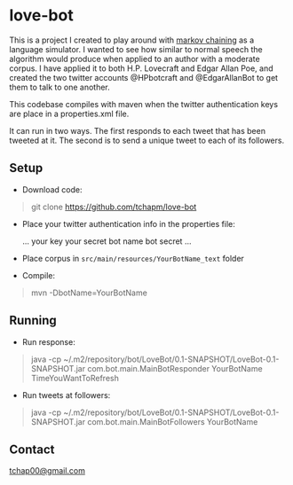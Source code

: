 love-bot
========

This is a project I created to play around with [markov chaining](https://en.wikipedia.org/wiki/Markov_chain) as a language simulator. I wanted to see how similar to normal speech the algorithm would produce when applied to an author with a moderate corpus. I have applied it to both H.P. Lovecraft and Edgar Allan Poe, and created the two twitter accounts @HPbotcraft and @EdgarAllanBot to get them to talk to one another.

This codebase compiles with maven when the twitter authentication keys are place in a properties.xml file. 

It can run in two ways. The first responds to each tweet that has been tweeted at it. The second is to send a unique tweet to each of its followers.

Setup
-----

* Download code: 
> git clone https://github.com/tchapm/love-bot

* Place your twitter authentication info in the properties file:
				
    ...
    <entry key="oauth.consumer.key">your key</entry>
    <entry key="oauth.consumer.secret">your secret</entry>
    <entry key="YourBotName.token">bot name</entry>
    <entry key="YourBotName.secret">bot secret</entry>
    ...
				
* Place corpus in `src/main/resources/YourBotName_text` folder
* Compile: 
> mvn -DbotName=YourBotName

Running
-------
* Run response: 
> java -cp ~/.m2/repository/bot/LoveBot/0.1-SNAPSHOT/LoveBot-0.1-SNAPSHOT.jar com.bot.main.MainBotResponder YourBotName TimeYouWantToRefresh

* Run tweets at followers: 
> java -cp ~/.m2/repository/bot/LoveBot/0.1-SNAPSHOT/LoveBot-0.1-SNAPSHOT.jar com.bot.main.MainBotFollowers YourBotName


Contact
-------
tchap00@gmail.com
